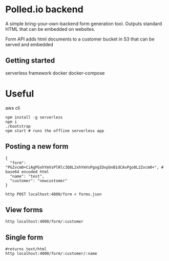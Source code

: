 # Polled.io backend

A simple bring-your-own-backend form generation tool. Outputs standard HTML that can be embedded on websites.

Form API adds html documents to a customer bucket in S3 that can be served and embedded

## Getting started

serverless framework
docker
docker-compose

# Useful

aws cli

```
npm install -g serverless
npm i
./bootstrap
npm start # runs the offline serverless app
```

## Posting a new form

```
{
  "form": "PGZvcm0+CiAgPGxhYmVsPlRlc3Q8L2xhYmVsPgogIDxpbnB1dCAvPgo8L2Zvcm0+", # base64 encoded html
  "name": "test",
  "customer": "newcustomer"
}

http POST localhost:4000/form < forms.json
```

## View forms

```
http localhost:4000/form/:customer
```

## Single form

```
#returns text/html
http localhost:4000/form/:customer/:name
```
